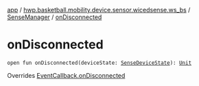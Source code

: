 [app](../../index.md) / [hwp.basketball.mobility.device.sensor.wicedsense.ws_bs](../index.md) / [SenseManager](index.md) / [onDisconnected](.)

# onDisconnected

`open fun onDisconnected(deviceState: `[`SenseDeviceState`](../-sense-device-state/index.md)`): `[`Unit`](https://kotlinlang.org/api/latest/jvm/stdlib/kotlin/-unit/index.html)

Overrides [EventCallback.onDisconnected](../-sense-device-state/-event-callback/on-disconnected.md)

